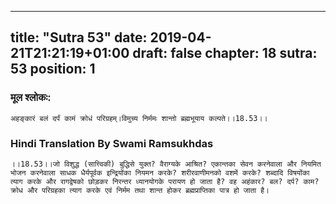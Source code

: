 
---
title: "Sutra 53"
date: 2019-04-21T21:21:19+01:00
draft: false
chapter: 18
sutra: 53
position: 1
---
### मूल श्लोकः:
```
अहङ्कारं बलं दर्पं कामं क्रोधं परिग्रहम्।विमुच्य निर्ममः शान्तो ब्रह्मभूयाय कल्पते।।18.53।।

```

### Hindi Translation By Swami Ramsukhdas
```
।।18.53।।जो विशुद्ध (सात्त्विकी) बुद्धिसे युक्त? वैराग्यके आश्रित? एकान्तका सेवन करनेवाला और नियमित भोजन करनेवाला साधक धैर्यपूर्वक इन्द्रियोंका नियमन करके? शरीरवाणीमनको वशमें करके? शब्दादि विषयोंका त्याग करके और रागद्वेषको छोड़कर निरन्तर ध्यानयोगके परायण हो जाता है? वह अहंकार? बल? दर्प? काम? क्रोध और परिग्रहका त्याग करके एवं निर्मम तथा शान्त होकर ब्रह्मप्राप्तिका पात्र हो जाता है।

```

